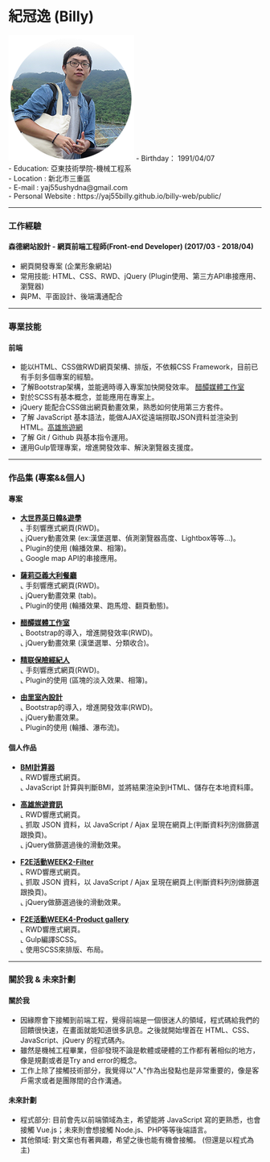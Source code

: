 # 紀冠逸 (Billy)
<img src="images/billy.png" alt="">
- Birthday： 1991/04/07 <br>
- Education: 亞東技術學院-機械工程系 <br>
- Location : 新北市三重區 <br>
- E-mail : yaj55ushydna@gmail.com <br>
- Personal Website : https://yaj55billy.github.io/billy-web/public/ 
<hr>

### 工作經驗
#### 森德網站設計 - 網頁前端工程師(Front-end Developer) (2017/03 - 2018/04)

* 網頁開發專案 (企業形象網站)
* 常用技能: HTML、CSS、RWD、jQuery (Plugin使用、第三方API串接應用、瀏覽器) 
* 與PM、平面設計、後端溝通配合
<hr>


### 專業技能
#### 前端

- 能以HTML、CSS做RWD網頁架構、排版，不依賴CSS Framework，目前已有手刻多個專案的經驗。
- 了解Bootstrap架構，並能適時導入專案加快開發效率。 <a href="http://www.vinegarhouse.com.tw/index.php" target="_blank">醋醰媒體工作室</a>
- 對於SCSS有基本概念，並能應用在專案上。
- jQuery 能配合CSS做出網頁動畫效果，熟悉如何使用第三方套件。 
- 了解 JavaScript 基本語法，能做AJAX從遠端撈取JSON資料並渲染到HTML。<a href="https://yaj55billy.github.io/travel-info/" target="_blank">高雄旅遊網</a>
- 了解 Git / Github 與基本指令運用。
- 運用Gulp管理專案，增進開發效率、解決瀏覽器支援度。
<hr>

### 作品集 (專案&&個人)
#### 專案
- <a href="http://www.geos.com.tw/index.php" target="_blank"><B>大世界英日韓&遊學</B></a> <br>
  ⌞ 手刻響應式網頁(RWD)。 <br>
  ⌞ jQuery動畫效果 (ex:漢堡選單、偵測瀏覽器高度、Lightbox等等...)。 <br>
  ⌞ Plugin的使用 (輪播效果、相簿)。 <br>
  ⌞ Google map API的串接應用。

- <a href="http://www.saliya.com.tw/index.php" target="_blank"><B>薩莉亞義大利餐廳</B></a> <br>
  ⌞ 手刻響應式網頁(RWD)。 <br>
  ⌞ jQuery動畫效果 (tab)。 <br>
  ⌞ Plugin的使用 (輪播效果、跑馬燈、翻頁動態)。

- <a href="http://www.vinegarhouse.com.tw/index.php" target="_blank"><B>醋醰媒體工作室</B></a> <br>
  ⌞ Bootstrap的導入，增進開發效率(RWD)。 <br>
  ⌞ jQuery動畫效果 (漢堡選單、分類收合)。

- <a href="http://www.g-insurance.com.tw/index.php" target="_blank"><B>精联保險經紀人</B></a> <br>
  ⌞ 手刻響應式網頁(RWD)。 <br>
  ⌞ Plugin的使用 (區塊的淡入效果、相簿)。 
  
- <a href="http://yuli-design.com/index.php" target="_blank"><B>由里室內設計</B></a> <br>
  ⌞ Bootstrap的導入，增進開發效率(RWD)。 <br>
  ⌞ jQuery動畫效果。 <br>
  ⌞ Plugin的使用 (輪播、瀑布流)。

#### 個人作品

- <a href="https://yaj55billy.github.io/bmi-calculator/" target="_blank"><B>BMI計算器</B></a> <br>
  ⌞ RWD響應式網頁。 <br>
  ⌞ JavaScript 計算與判斷BMI，並將結果渲染到HTML、儲存在本地資料庫。

- <a href="https://yaj55billy.github.io/travel-info/" target="_blank"><B>高雄旅遊資訊</B></a> <br>
  ⌞ RWD響應式網頁。 <br>
  ⌞ 抓取 JSON 資料，以 JavaScript / Ajax 呈現在網頁上(判斷資料列別做篩選跟換頁)。 <br>
  ⌞ jQuery做篩選過後的滑動效果。

- <a href="https://yaj55billy.github.io/week2-filter/" target="_blank"><B>F2E活動WEEK2-Filter</B></a> <br>
  ⌞ RWD響應式網頁。 <br>
  ⌞ 抓取 JSON 資料，以 JavaScript / Ajax 呈現在網頁上(判斷資料列別做篩選跟換頁)。 <br>
  ⌞ jQuery做篩選過後的滑動效果。

- <a href="https://yaj55billy.github.io/product-gallery/public/" target="_blank"><B>F2E活動WEEK4-Product gallery</B></a> <br>
  ⌞ RWD響應式網頁。 <br>
  ⌞ Gulp編譯SCSS。<br>
  ⌞ 使用SCSS來排版、布局。
<hr>


### 關於我 & 未來計劃 
#### 關於我
- 因緣際會下接觸到前端工程，覺得前端是一個很迷人的領域，程式碼給我們的回饋很快速，在畫面就能知道很多訊息。之後就開始埋首在 HTML、CSS、JavaScript、jQuery 的程式碼內。 <br>
- 雖然是機械工程畢業，但卻發現不論是軟體或硬體的工作都有著相似的地方，像是規劃或者是Try and error的概念。 <br>
- 工作上除了接觸技術部分，我覺得以"人"作為出發點也是非常重要的，像是客戶需求或者是團隊間的合作溝通。 

#### 未來計劃
- 程式部分: 目前會先以前端領域為主，希望能將 JavaScript 寫的更熟悉，也會接觸 Vue.js；未來則會想接觸 Node.js、PHP等等後端語言。<br>
- 其他領域: 對文案也有著興趣，希望之後也能有機會接觸。 (但還是以程式為主) 
